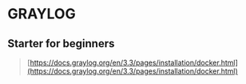 # GRAYLOG

## Starter for beginners

> [https://docs.graylog.org/en/3.3/pages/installation/docker.html](https://docs.graylog.org/en/3.3/pages/installation/docker.html)